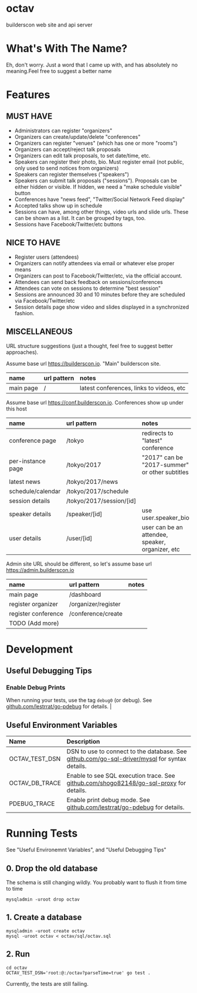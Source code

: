 # octav

builderscon web site and api server

# What's With The Name?

Eh, don't worry. Just a word that I came up with, and has absolutely no meaning.Feel free to suggest a better name

# Features

## MUST HAVE

* Administrators can register "organizers"
* Organizers can create/update/delete "conferences"
* Organizers can register "venues" (which has one or more "rooms")
* Organizers can accept/reject talk proposals
* Organizers can edit talk proposals, to set date/time, etc.
* Speakers can register their photo, bio. Must register email (not public, only used to send notices from organizers)
* Speakers can register themselves ("speakers")
* Speakers can submit talk proposals ("sessions"). Proposals can be either hidden or visible. If hidden, we need a "make schedule visible" button
* Conferences have "news feed", "Twitter/Social Network Feed display"
* Accepted talks show up in schedule
* Sessions can have, among other things, video urls and slide urls. These can be shown as a list. It can be grouped by tags, too.
* Sessions have Facebook/Twitter/etc buttons

## NICE TO HAVE

* Register users (attendees)
* Organizers can notify attendees via email or whatever else proper means
* Organizers can post to Facebook/Twitter/etc, via the official account.
* Attendees can send back feedback on sessions/conferences
* Attendees can vote on sessions to determine "best session"
* Sessions are announced 30 and 10 minutes before they are scheduled via Facebook/Twitter/etc
* Session details page show video and slides displayed in a synchronized fashion.

## MISCELLANEOUS

URL structure suggestions (just a thought, feel free to suggest better approaches).

Assume base url https://builderscon.io. "Main" builderscon site.

| name              | url pattern              | notes                                          |
|:------------------|:-------------------------|:-----------------------------------------------|
| main page         | /                        | latest conferences, links to videos, etc       |


Assume base url https://conf.builderscon.io. Conferences show up under this host

| name              | url pattern              | notes                                          |
|:------------------|:-------------------------|:-----------------------------------------------|
| conference page   | /tokyo                   | redirects to "latest" conference               |
| per-instance page | /tokyo/2017              | "2017" can be "2017-summer" or other subtitles |
| latest news       | /tokyo/2017/news         | |
| schedule/calendar | /tokyo/2017/schedule     | |
| session details   | /tokyo/2017/session/[id] | |
| speaker details   | /speaker/[id]            | use user.speaker\_bio |
| user details      | /user/[id]               | user can be an attendee, speaker, organizer, etc |


Admin site URL should be different, so let's assume base url https://admin.builderscon.io

| name                | url pattern         | notes                                          |
|:--------------------|:--------------------|:-----------------------------------------------|
| main page           | /dashboard          |                                                |
| register organizer  | /organizer/register | |
| register conference | /conference/create  | |
| TODO (Add more) | | |

# Development

## Useful Debugging Tips

### Enable Debug Prints

When running your tests, use the tag `debug0` (or debug). See [github.com/lestrrat/go-pdebug](https://github.com/lestrrat/go-pdebug) for details. |

## Useful Environment Variables

| Name | Description |
|:-----|:------------|
|OCTAV_TEST_DSN | DSN to use to connect to the database. See [github.com/go-sql-driver/mysql](https://github.com/go-sql-driver/mysql) for syntax details. |
|OCTAV_DB_TRACE | Enable to see SQL execution trace. See [github.com/shogo82148/go-sql-proxy](https://github.com/shogo82148/go-sql-proxy) for details. |
|PDEBUG_TRACE | Enable print debug mode. See [github.com/lestrrat/go-pdebug](https://github.com/lestrrat/go-pdebug) for details. |


# Running Tests

See "Useful Environemnt Variables", and "Useful Debugging Tips"

## 0. Drop the old database

The schema is still changing wildly. You probably want to flush it from
time to time

```
mysqladmin -uroot drop octav
```

## 1. Create a database

```
mysqladmin -uroot create octav
mysql -uroot octav < octav/sql/octav.sql
```

## 2. Run

```
cd octav
OCTAV_TEST_DSN='root:@:/octav?parseTime=true' go test .
```

Currently, the tests are still failing.
